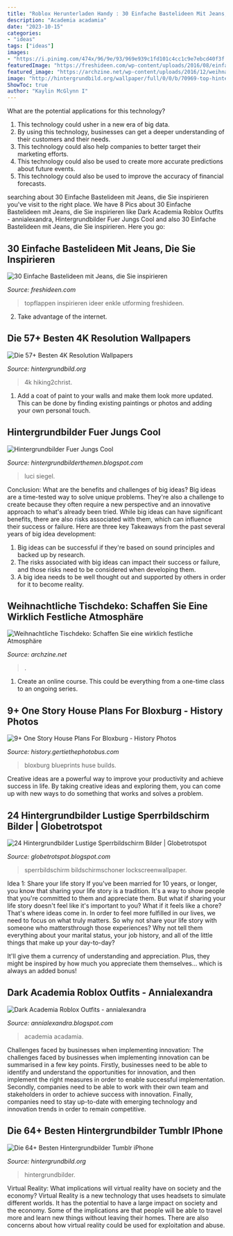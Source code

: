 ```yaml
---
title: "Roblox Herunterladen Handy : 30 Einfache Bastelideen Mit Jeans, Die Sie Inspirieren"
description: "Academia acadamia"
date: "2023-10-15"
categories:
- "ideas"
tags: ["ideas"]
images:
- "https://i.pinimg.com/474x/96/9e/93/969e939c1fd101c4cc1c9e7ebcd40f3f.jpg"
featuredImage: "https://freshideen.com/wp-content/uploads/2016/08/einfache-bastelideen-alte-jeans-taschen-1.jpg"
featured_image: "https://archzine.net/wp-content/uploads/2016/12/weihnachtliche-tischdeko-weiße-spitzstrickchen-zimt-weiße-kerzen-holz.jpg"
image: "http://hintergrundbild.org/wallpaper/full/0/0/b/70969-top-hintergrundbilder-tumblr-iphone-1080x1920.jpg"
ShowToc: true
author: "Kaylin McGlynn I"
---
```



What are the potential applications for this technology?
1. This technology could usher in a new era of big data. 
2. By using this technology, businesses can get a deeper understanding of their customers and their needs. 
3. This technology could also help companies to better target their marketing efforts. 
4. This technology could also be used to create more accurate predictions about future events. 
5. This technology could also be used to improve the accuracy of financial forecasts.

	

		
searching about 30 Einfache Bastelideen mit Jeans, die Sie inspirieren you've visit to the right place. We have 8 Pics about 30 Einfache Bastelideen mit Jeans, die Sie inspirieren like Dark Academia Roblox Outfits - annialexandra, Hintergrundbilder Fuer Jungs Cool and also 30 Einfache Bastelideen mit Jeans, die Sie inspirieren. Here you go:
		
    
## 30 Einfache Bastelideen Mit Jeans, Die Sie Inspirieren

<img loading=lazy src="https://freshideen.com/wp-content/uploads/2016/08/einfache-bastelideen-alte-jeans-taschen-1.jpg" onerror="this.onerror=null;this.src='https://tse3.mm.bing.net/th?id=OIP.aQb_k6N2zOitF41_j81gUQHaJ3&amp;pid=15.1';" alt="30 Einfache Bastelideen mit Jeans, die Sie inspirieren">

_Source: freshideen.com_

>topflappen inspirieren ideer enkle utforming freshideen. 

	

2. Take advantage of the internet.

    
## Die 57+ Besten 4K Resolution Wallpapers

<img loading=lazy src="http://hintergrundbild.org/wallpaper/full/e/b/9/10450-4k-resolution-wallpapers-3840x2160-fuer-samsung.jpg" onerror="this.onerror=null;this.src='https://tse4.mm.bing.net/th?id=OIP.JGb2JzKmakK3TWWkeYVqagHaEK&amp;pid=15.1';" alt="Die 57+ Besten 4K Resolution Wallpapers">

_Source: hintergrundbild.org_

>4k hiking2christ. 

	

1. Add a coat of paint to your walls and make them look more updated. This can be done by finding existing paintings or photos and adding your own personal touch. 

    
## Hintergrundbilder Fuer Jungs Cool

<img loading=lazy src="https://i.pinimg.com/474x/96/9e/93/969e939c1fd101c4cc1c9e7ebcd40f3f.jpg" onerror="this.onerror=null;this.src='https://tse3.mm.bing.net/th?id=OIP.Dflxh9Zlev-4vzgNkQKimwAAAA&amp;pid=15.1';" alt="Hintergrundbilder Fuer Jungs Cool">

_Source: hintergrundbilderthemen.blogspot.com_

>luci siegel. 

	

Conclusion: What are the benefits and challenges of big ideas?
Big ideas are a time-tested way to solve unique problems. They're also a challenge to create because they often require a new perspective and an innovative approach to what's already been tried. While big ideas can have significant benefits, there are also risks associated with them, which can influence their success or failure. Here are three key Takeaways from the past several years of big idea development: 
1. Big ideas can be successful if they're based on sound principles and backed up by research.
2. The risks associated with big ideas can impact their success or failure, and those risks need to be considered when developing them.
3. A big idea needs to be well thought out and supported by others in order for it to become reality.

    
## Weihnachtliche Tischdeko: Schaffen Sie Eine Wirklich Festliche Atmosphäre

<img loading=lazy src="https://archzine.net/wp-content/uploads/2016/12/weihnachtliche-tischdeko-weiße-spitzstrickchen-zimt-weiße-kerzen-holz.jpg" onerror="this.onerror=null;this.src='https://tse1.mm.bing.net/th?id=OIP.52TJWdHeE3QaNJJjPnNvhQHaLJ&amp;pid=15.1';" alt="Weihnachtliche Tischdeko: Schaffen Sie eine wirklich festliche Atmosphäre">

_Source: archzine.net_

>. 

	

1. Create an online course. This could be everything from a one-time class to an ongoing series.

    
## 9+ One Story House Plans For Bloxburg - History Photos

<img loading=lazy src="https://i.pinimg.com/originals/4a/08/8b/4a088b6f38bd86554c8abe724b3ab81b.jpg" onerror="this.onerror=null;this.src='https://tse1.mm.bing.net/th?id=OIP.PNEXM5qj5OVmN32HJnIClAHaHQ&amp;pid=15.1';" alt="9+ One Story House Plans For Bloxburg - History Photos">

_Source: history.gertiethephotobus.com_

>bloxburg blueprints huse builds. 

	

Creative ideas are a powerful way to improve your productivity and achieve success in life. By taking creative ideas and exploring them, you can come up with new ways to do something that works and solves a problem.

    
## 24 Hintergrundbilder Lustige Sperrbildschirm Bilder | Globetrotspot

<img loading=lazy src="https://i.pinimg.com/originals/46/a1/34/46a134b51f858a8d620c971c4c6f55a7.jpg" onerror="this.onerror=null;this.src='https://tse3.mm.bing.net/th?id=OIP.q_-y8J7I6jBsF3RUhKMnSwHaNJ&amp;pid=15.1';" alt="24 Hintergrundbilder Lustige Sperrbildschirm Bilder | Globetrotspot">

_Source: globetrotspot.blogspot.com_

>sperrbildschirm bildschirmschoner lockscreenwallpaper. 

	

Idea 1: Share your life story
If you've been married for 10 years, or longer, you know that sharing your life story is a tradition. It's a way to show people that you're committed to them and appreciate them. But what if sharing your life story doesn't feel like it's important to you? What if it feels like a chore?
That's where ideas come in. In order to feel more fulfilled in our lives, we need to focus on what truly matters. So why not share your life story with someone who mattersthrough those experiences? Why not tell them everything about your marital status, your job history, and all of the little things that make up your day-to-day?

It'll give them a currency of understanding and appreciation. Plus, they might be inspired by how much you appreciate them themselves... which is always an added bonus!

    
## Dark Academia Roblox Outfits - Annialexandra

<img loading=lazy src="https://i.ytimg.com/vi/H62pt1ral3Q/sddefault.jpg" onerror="this.onerror=null;this.src='https://tse2.mm.bing.net/th?id=OIP.SmSyLCd4Ju-dyJKka9PWLQHaFj&amp;pid=15.1';" alt="Dark Academia Roblox Outfits - annialexandra">

_Source: annialexandra.blogspot.com_

>academia acadamia. 

	

Challenges faced by businesses when implementing innovation:
The challenges faced by businesses when implementing innovation can be summarised in a few key points. Firstly, businesses need to be able to identify and understand the opportunities for innovation, and then implement the right measures in order to enable successful implementation. Secondly, companies need to be able to work with their own team and stakeholders in order to achieve success with innovation. Finally, companies need to stay up-to-date with emerging technology and innovation trends in order to remain competitive.

    
## Die 64+ Besten Hintergrundbilder Tumblr IPhone

<img loading=lazy src="http://hintergrundbild.org/wallpaper/full/0/0/b/70969-top-hintergrundbilder-tumblr-iphone-1080x1920.jpg" onerror="this.onerror=null;this.src='https://tse2.mm.bing.net/th?id=OIP.zH8Zag6jMSC9hBE0nMAg-AHaNK&amp;pid=15.1';" alt="Die 64+ Besten Hintergrundbilder Tumblr iPhone">

_Source: hintergrundbild.org_

>hintergrundbilder. 

	

Virtual Reality: What implications will virtual reality have on society and the economy?
Virtual Reality is a new technology that uses headsets to simulate different worlds. It has the potential to have a large impact on society and the economy. Some of the implications are that people will be able to travel more and learn new things without leaving their homes. There are also concerns about how virtual reality could be used for exploitation and abuse.

